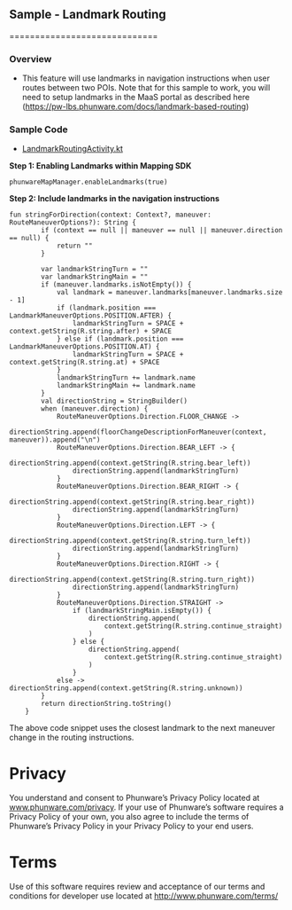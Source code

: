 ## Sample - Landmark Routing
=============================

### Overview
- This feature will use landmarks in navigation instructions when user routes between two POIs.
Note that for this sample to work, you will need to setup landmarks in the MaaS portal as described here (https://pw-lbs.phunware.com/docs/landmark-based-routing)

### Sample Code
- [LandmarkRoutingActivity.kt](https://github.com/phunware/maas-mapping-android-sdk/blob/master/Samples/kotlin/src/main/java/com/phunware/kotlin/sample/routing/LandmarkRoutingActivity.kt)

**Step 1: Enabling Landmarks within Mapping SDK**

```
phunwareMapManager.enableLandmarks(true)
```

**Step 2: Include landmarks in the navigation instructions**

```
fun stringForDirection(context: Context?, maneuver: RouteManeuverOptions?): String {
        if (context == null || maneuver == null || maneuver.direction == null) {
            return ""
        }

        var landmarkStringTurn = ""
        var landmarkStringMain = ""
        if (maneuver.landmarks.isNotEmpty()) {
            val landmark = maneuver.landmarks[maneuver.landmarks.size - 1]
            if (landmark.position === LandmarkManeuverOptions.POSITION.AFTER) {
                landmarkStringTurn = SPACE + context.getString(R.string.after) + SPACE
            } else if (landmark.position === LandmarkManeuverOptions.POSITION.AT) {
                landmarkStringTurn = SPACE + context.getString(R.string.at) + SPACE
            }
            landmarkStringTurn += landmark.name
            landmarkStringMain += landmark.name
        }
        val directionString = StringBuilder()
        when (maneuver.direction) {
            RouteManeuverOptions.Direction.FLOOR_CHANGE ->
                directionString.append(floorChangeDescriptionForManeuver(context, maneuver)).append("\n")
            RouteManeuverOptions.Direction.BEAR_LEFT -> {
                directionString.append(context.getString(R.string.bear_left))
                directionString.append(landmarkStringTurn)
            }
            RouteManeuverOptions.Direction.BEAR_RIGHT -> {
                directionString.append(context.getString(R.string.bear_right))
                directionString.append(landmarkStringTurn)
            }
            RouteManeuverOptions.Direction.LEFT -> {
                directionString.append(context.getString(R.string.turn_left))
                directionString.append(landmarkStringTurn)
            }
            RouteManeuverOptions.Direction.RIGHT -> {
                directionString.append(context.getString(R.string.turn_right))
                directionString.append(landmarkStringTurn)
            }
            RouteManeuverOptions.Direction.STRAIGHT ->
                if (landmarkStringMain.isEmpty()) {
                    directionString.append(
                        context.getString(R.string.continue_straight)
                    )
                } else {
                    directionString.append(
                        context.getString(R.string.continue_straight)
                    )
                }
            else -> directionString.append(context.getString(R.string.unknown))
        }
        return directionString.toString()
    }
```

The above code snippet uses the closest landmark to the next maneuver change in the routing instructions.

# Privacy
You understand and consent to Phunware’s Privacy Policy located at www.phunware.com/privacy. If your use of Phunware’s software requires a Privacy Policy of your own, you also agree to include the terms of Phunware’s Privacy Policy in your Privacy Policy to your end users.

# Terms
Use of this software requires review and acceptance of our terms and conditions for developer use located at http://www.phunware.com/terms/